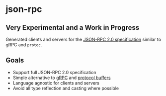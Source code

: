# json-rpc

## Very Experimental and a Work in Progress

Generated clients and servers for the [JSON-RPC 2.0 specification](https://www.jsonrpc.org/specification) similar to gRPC and `protoc`.

## Goals

- Support full JSON-RPC 2.0 specification
- Simple alternative to [gRPC](https://grpc.io) and [protocol buffers](https://developers.google.com/protocol-buffers/)
- Language agnostic for clients and servers
- Avoid all type reflection and casting where possible
